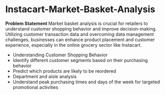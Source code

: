 # Instacart-Market-Basket-Analysis

<b> Problem Statement </b>
Market basket analysis is crucial for retailers to understand customer shopping behavior and improve decision-making. Utilizing customer transaction data and overcoming data management challenges, businesses can enhance product placement and customer experience, especially in the online grocery sector like Instacart.

- Understanding Customer Shopping Behavior
- Identify different customer segments based on their purchasing behavior
- Predict which products are likely to be reordered
- Department and aisle analysis
- Understand peak purchasing times and days of the week for targeted promotional activities

